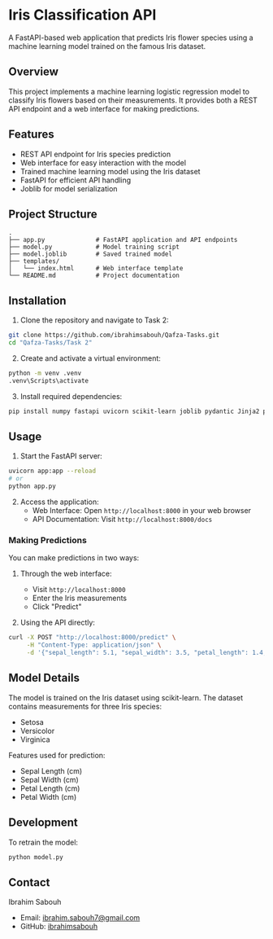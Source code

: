 # Iris Classification API

A FastAPI-based web application that predicts Iris flower species using a machine learning model trained on the famous Iris dataset.

## Overview

This project implements a machine learning logistic regression model to classify Iris flowers based on their measurements. It provides both a REST API endpoint and a web interface for making predictions.

## Features

- REST API endpoint for Iris species prediction
- Web interface for easy interaction with the model
- Trained machine learning model using the Iris dataset
- FastAPI for efficient API handling
- Joblib for model serialization

## Project Structure

```
.
├── app.py              # FastAPI application and API endpoints
├── model.py            # Model training script
├── model.joblib        # Saved trained model
├── templates/         
│   └── index.html      # Web interface template
└── README.md           # Project documentation
```

## Installation

1. Clone the repository and navigate to Task 2:
```bash
git clone https://github.com/ibrahimsabouh/Qafza-Tasks.git
cd "Qafza-Tasks/Task 2"
```

2. Create and activate a virtual environment:
```bash
python -m venv .venv
.venv\Scripts\activate
```

3. Install required dependencies:
```bash
pip install numpy fastapi uvicorn scikit-learn joblib pydantic Jinja2 python-multipart
```

## Usage

1. Start the FastAPI server:
```bash
uvicorn app:app --reload
# or
python app.py
```

2. Access the application:
   - Web Interface: Open `http://localhost:8000` in your web browser
   - API Documentation: Visit `http://localhost:8000/docs`

### Making Predictions

You can make predictions in two ways:

1. Through the web interface:
   - Visit `http://localhost:8000`
   - Enter the Iris measurements
   - Click "Predict"

2. Using the API directly:
```bash
curl -X POST "http://localhost:8000/predict" \
     -H "Content-Type: application/json" \
     -d '{"sepal_length": 5.1, "sepal_width": 3.5, "petal_length": 1.4, "petal_width": 0.2}'
```

## Model Details

The model is trained on the Iris dataset using scikit-learn. The dataset contains measurements for three Iris species:
- Setosa
- Versicolor
- Virginica

Features used for prediction:
- Sepal Length (cm)
- Sepal Width (cm)
- Petal Length (cm)
- Petal Width (cm)

## Development

To retrain the model:
```bash
python model.py
```

## Contact

Ibrahim Sabouh
- Email: ibrahim.sabouh7@gmail.com
- GitHub: [ibrahimsabouh](https://github.com/ibrahimsabouh/Qafza-Tasks)
